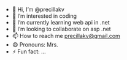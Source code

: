 - 👋 Hi, I’m @precillakv
- 👀 I’m interested in coding
- 🌱 I’m currently learning web api in .net
- 💞️ I’m looking to collaborate on asp .net
- 📫 How to reach me precillakv@gmail.com
- 😄 Pronouns: Mrs.
- ⚡ Fun fact: ...

<!---
precillakv/precillakv is a ✨ special ✨ repository because its `README.md` (this file) appears on your GitHub profile.
You can click the Preview link to take a look at your changes.
--->

